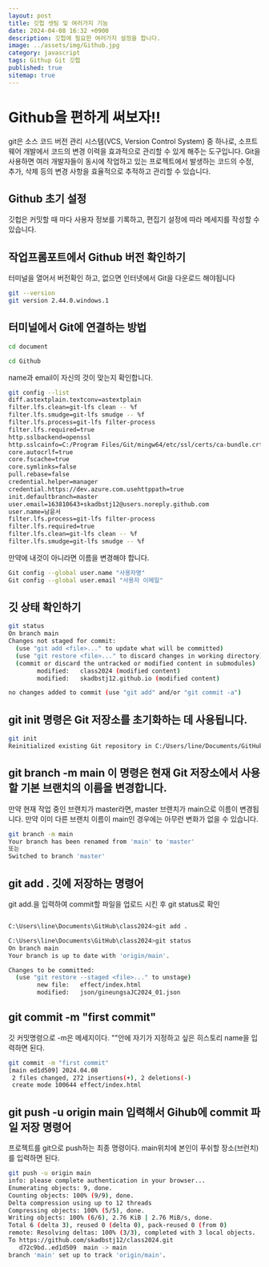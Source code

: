 ```yaml
---
layout: post
title: 깃헙 셋팅 및 여러가지 기능
date: 2024-04-08 16:32 +0900
description: 깃헙에 필요한 여러가지 설정을 합니다.
image: ../assets/img/Github.jpg
category: javascript
tags: Githup Git 깃헙
published: true
sitemap: true
---
```


# Github을 편하게 써보자!!

git은 소스 코드 버전 관리 시스템(VCS, Version Control System) 중 하나로, 소프트웨어 개발에서 코드의 변경 이력을 효과적으로 관리할 수 있게 해주는 도구입니다. Git을 사용하면 여러 개발자들이 동시에 작업하고 있는 프로젝트에서 발생하는 코드의 수정, 추가, 삭제 등의 변경 사항을 효율적으로 추적하고 관리할 수 있습니다.

## Github 초기 설정

깃헙은 커밋할 때 마다 사용자 정보를 기록하고, 편집기 설정에 따라 메세지를 작성할 수 있습니다.

## 작업프롬포트에서 Github 버전 확인하기

터미널을 열어서 버전확인 하고, 없으면 인터넷에서 Git을 다운로드 해야됩니다

````bash
git --version
git version 2.44.0.windows.1
````

## 터미널에서 Git에 연결하는 방법
````bash
cd document

cd Github
````

name과 email이 자신의 것이 맞는지 확인합니다.

````bash
git config --list
diff.astextplain.textconv=astextplain
filter.lfs.clean=git-lfs clean -- %f
filter.lfs.smudge=git-lfs smudge -- %f
filter.lfs.process=git-lfs filter-process
filter.lfs.required=true
http.sslbackend=openssl
http.sslcainfo=C:/Program Files/Git/mingw64/etc/ssl/certs/ca-bundle.crt
core.autocrlf=true
core.fscache=true
core.symlinks=false
pull.rebase=false
credential.helper=manager
credential.https://dev.azure.com.usehttppath=true
init.defaultbranch=master
user.email=163810643+skadbstj12@users.noreply.github.com
user.name=남윤서
filter.lfs.process=git-lfs filter-process
filter.lfs.required=true
filter.lfs.clean=git-lfs clean -- %f
filter.lfs.smudge=git-lfs smudge -- %f
````


만약에 내것이 아니라면 이름을 변경해야 합니다.
````bash
Git config --global user.name "사용자명"
Git config --global user.email "사용자 이메일"
````

## 깃 상태 확인하기

````bash
git status
On branch main
Changes not staged for commit:
  (use "git add <file>..." to update what will be committed)
  (use "git restore <file>..." to discard changes in working directory)
  (commit or discard the untracked or modified content in submodules)
        modified:   class2024 (modified content)
        modified:   skadbstj12.github.io (modified content)

no changes added to commit (use "git add" and/or "git commit -a")
````

## git init 명령은 Git 저장소를 초기화하는 데 사용됩니다.

````bash
git init
Reinitialized existing Git repository in C:/Users/line/Documents/GitHub/.git/
````

## git branch -m main 이 명령은 현재 Git 저장소에서 사용할 기본 브랜치의 이름을 변경합니다.

만약 현재 작업 중인 브랜치가 master라면, master 브랜치가 main으로 이름이 변경됩니다.
만약 이미 다른 브랜치 이름이 main인 경우에는 아무런 변화가 없을 수 있습니다.
````bash
git branch -m main
Your branch has been renamed from 'main' to 'master'
또는
Switched to branch 'master'
````

## git add . 깃에 저장하는 명령어

git add.을 입력하여 commit할 파일을 업로드 시킨 후 git status로 확인

````bash

C:\Users\line\Documents\GitHub\class2024>git add .

C:\Users\line\Documents\GitHub\class2024>git status
On branch main
Your branch is up to date with 'origin/main'.

Changes to be committed:
  (use "git restore --staged <file>..." to unstage)
        new file:   effect/index.html
        modified:   json/gineungsaJC2024_01.json

````


## git commit -m "first commit"

깃 커밋명령으로 -m은 메세지이다. ""안에 자기가 지정하고 싶은 히스토리 name을 입력하면 된다.

````bash
git commit -m "first commit"
[main ed1d509] 2024.04.08
 2 files changed, 272 insertions(+), 2 deletions(-)
 create mode 100644 effect/index.html
 ````

## git push -u origin main 입력해서 Gihub에 commit 파일 저장 명령어

프로젝트를 git으로 push하는 최종 명령이다. main위치에 본인이 푸쉬할 장소(브런치)를 입력하면 된다.
````bash
git push -u origin main
info: please complete authentication in your browser...
Enumerating objects: 9, done.
Counting objects: 100% (9/9), done.
Delta compression using up to 12 threads
Compressing objects: 100% (5/5), done.
Writing objects: 100% (6/6), 2.76 KiB | 2.76 MiB/s, done.
Total 6 (delta 3), reused 0 (delta 0), pack-reused 0 (from 0)
remote: Resolving deltas: 100% (3/3), completed with 3 local objects.
To https://github.com/skadbstj12/class2024.git
   d72c9bd..ed1d509  main -> main
branch 'main' set up to track 'origin/main'.
````
